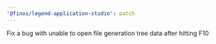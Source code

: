 ```yaml
---
'@finos/legend-application-studio': patch
---
```


Fix a bug with unable to open file generation tree data after hitting F10
